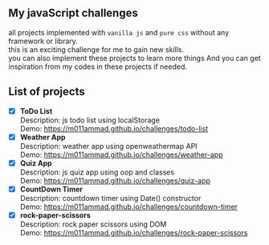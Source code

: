 ## My javaScript challenges
all projects implemented with `vanilla js` and `pure css` without any framework or library.\
this is an exciting challenge for me to gain new skills.\
you can also implement these projects to learn more things And you can get inspiration from my codes in these projects if needed.

## List of projects
- [x] **ToDo List**\
Description: js todo list using localStorage\
Demo: https://m011ammad.github.io/challenges/todo-list
- [x] **Weather App**\
Description: weather app using openweathermap API\
Demo: https://m011ammad.github.io/challenges/weather-app
- [x] **Quiz App**\
Description: js quiz app using oop and classes\
Demo: https://m011ammad.github.io/challenges/quiz-app
- [x] **CountDown Timer**\
Description: countdown timer using Date() constructor\
Demo: https://m011ammad.github.io/challenges/countdown-timer
- [x] **rock-paper-scissors**\
Description: rock paper scissors using DOM\
Demo: https://m011ammad.github.io/challenges/rock-paper-scissors
